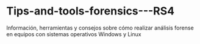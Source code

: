 # Tips-and-tools-forensics---RS4
Información, herramientas y consejos sobre cómo realizar análisis forense en equipos con sistemas operativos Windows y Linux 
